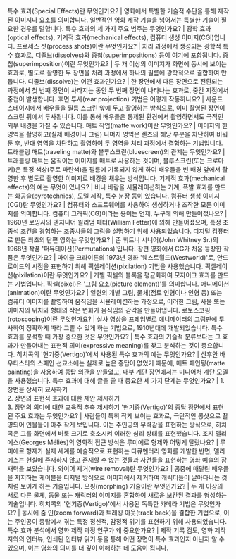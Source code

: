 특수 효과(Special Effects)란 무엇인가요?	| 영화에서 특별한 기술적 수단을 통해 제작된 이미지나 요소를 의미합니다. 일반적인 영화 제작 기술을 넘어서는 특별한 기술이 필요한 경우를 말합니다.
특수 효과의 세 가지 주요 범주는 무엇인가요?	| 광학 효과(optical effects), 기계적 효과(mechanical effects), 컴퓨터 생성 이미지(CGI)입니다.
프로세스 샷(process shots)이란 무엇인가요?	| 처리 과정에서 생성되는 광학적 특수 효과로, 디졸브(dissolves)와 중첩(superimpositions) 등이 여기에 포함됩니다.
중첩(superimposition)이란 무엇인가요?	| 두 개 이상의 이미지가 화면에 동시에 보이는 효과로, 별도로 촬영한 두 장면을 처리 과정에서 하나의 필름에 광학적으로 결합하여 만듭니다.
디졸브(dissolve)는 어떤 효과인가요?	| 한 장면에서 다른 장면으로 전환되는 과정에서 첫 번째 장면이 사라지는 동안 두 번째 장면이 나타나는 효과로, 중간 지점에서 중첩이 발생합니다.
후면 투사(rear projection) 기법은 어떻게 작동하나요?	| 사운드 스테이지에서 배우들을 필름 스크린 앞에 두고 촬영하는 방식으로, 이미 촬영된 장면이 스크린 뒤에서 투사됩니다. 이를 통해 배우들은 통제된 환경에서 촬영하면서도 극적인 외부 배경을 가질 수 있습니다.
매트 작업(matte work)이란 무엇인가요?	| 이미지의 한 영역을 촬영하고(실제 배경이나 그림) 나머지 영역은 렌즈의 해당 부분을 차단하여 비워둔 후, 반대 영역을 차단하고 촬영하여 두 영역을 처리 과정에서 결합하는 기법입니다.
트래블링 매트(traveling matte)와 블루스크린(bluescreen)의 관계는 무엇인가요?	| 트래블링 매트는 움직이는 이미지를 매트로 사용하는 것이며, 블루스크린(또는 크로마 키)은 특정 색상(주로 파란색)을 필름에 기록되지 않게 하여 배우들을 빈 배경 앞에서 촬영한 후 별도로 촬영한 이미지로 배경을 채우는 방식입니다.
기계적 효과(mechanical effects)의 예는 무엇이 있나요?	| 비나 바람을 시뮬레이션하는 기계, 폭발 효과를 만드는 화공술(pyrotechnics), 모델 제작, 특수 분장 등이 있습니다.
컴퓨터 생성 이미지(CGI)란 무엇인가요?	| 컴퓨터와 소프트웨어를 사용하여 생성하거나 조작한 모든 이미지를 의미합니다.
컴퓨터 그래픽(CG)이라는 용어는 언제, 누구에 의해 만들어졌나요?	| 1960년 보잉사의 엔지니어 윌리엄 페터(William Fetter)에 의해 만들어졌으며, 특정 조종석 조건을 경험하는 조종사들의 그림을 설명하기 위해 사용되었습니다.
디지털 컴퓨터로 만든 최초의 단편 영화는 무엇인가요?	| 존 휘트니 시니어(John Whitney Sr.)의 1968년 작품 '퍼뮤테이션(Permutations)'입니다.
장편 영화에서 CG가 처음 등장한 작품은 무엇인가요?	| 마이클 크라이튼의 1973년 영화 '웨스트월드(Westworld)'로, 안드로이드의 시점을 표현하기 위해 픽셀레이션(pixilation) 기법을 사용했습니다.
픽셀레이션(pixilation)이란 무엇인가요?	| 개별 픽셀의 블록을 평균화하여 모자이크 효과를 만드는 기법입니다. 픽셀(pixel)은 '그림 요소(picture element)'를 의미합니다.
애니메이션(animation)이란 무엇인가요?	| 일련의 개별 그림, 물체(점토 인형이나 인형 등) 또는 컴퓨터 이미지를 촬영하여 움직임을 시뮬레이션하는 과정으로, 이러한 그림, 사물 또는 이미지의 위치와 형태의 작은 변화가 움직임의 감각을 만들어냅니다.
로토스코핑(rotoscoping)이란 무엇인가요?	| 실사 영상을 프레임별로 애니메이터의 그림판에 투사하여 정확하게 따라 그릴 수 있게 하는 기법으로, 1910년대에 개발되었습니다.
특수 효과를 분석할 때 가장 중요한 것은 무엇인가요?	| 특수 효과의 기술적 분류보다는 그 효과가 만들어내는 표현적 의미(expressive meaning)를 찾고 분석하는 것이 중요합니다.
히치콕의 '현기증(Vertigo)'에서 사용된 특수 효과의 예는 무엇인가요?	| 산후안 바우티스타의 스페인 선교소에는 실제로 높은 종탑이 없었기 때문에, 매트 페인팅(matte painting)을 사용하여 종탑 외관을 만들었고, 내부 계단 장면에서는 미니어처 계단 모델을 사용했습니다.
특수 효과에 대해 글을 쓸 때 중요한 세 가지 단계는 무엇인가요?	| 1. 장면을 상세히 묘사하기<br/>2. 장면의 표현적 효과에 대한 제안 제시하기<br/>3. 장면의 의미에 대한 교육적 추측 제시하기
'현기증(Vertigo)'의 종탑 장면에서 표현된 주요 효과는 무엇인가요?	| 사람들이 특히 작게 보이는 효과로, 극단적인 롱샷으로 촬영되어 인물들이 아주 작게 보입니다. 이는 주인공의 무력감을 표현하는 방식으로, 히치콕은 그를 화면에서 벼룩 크기로 축소시켜 이러한 심리 상태를 표현했습니다.
조지 멜리에스(Georges Méliès)의 영화적 접근 방식은 루미에르 형제와 어떻게 달랐나요?	| 루미에르 형제가 실제 세계를 예술적으로 표현하는 다큐멘터리 영화를 개발한 반면, 멜리에스는 현실에 존재하지 않고 존재할 수 없는 것들과 사건들을 표현하는 영화 예술의 잠재력을 보았습니다.
와이어 제거(wire removal)란 무엇인가요?	| 공중에 매달린 배우들을 지지하는 케이블을 디지털 방식으로 이미지에서 제거하여 캐릭터들이 날아다니는 것처럼 보이게 하는 기술입니다.
모핑(morphing) 기술이란 무엇인가요?	| 두 개 이상의 서로 다른 물체, 동물 또는 캐릭터의 이미지를 혼합하여 새로운 보간된 결과를 형성하는 기술입니다.
히치콕의 '현기증(Vertigo)'에서 사용된 독특한 카메라 기법은 무엇인가요?	| 동시에 줌 인(zoom forward)과 트래킹 아웃(track back)을 결합한 기법으로, 이는 주인공이 종탑에서 겪는 특정 정신적, 감정적 위기를 표현하기 위해 사용되었습니다.
특수 효과 분석에서 영화 제작 과정 연구가 왜 중요한가요?	| 제작 기록 검토, 영화 제작자와의 인터뷰, 인쇄된 인터뷰 읽기 등을 통해 어떤 장면이 특수 효과인지 아닌지 알 수 있으며, 이는 영화의 의미를 더 깊이 이해하는 데 도움이 됩니다.
